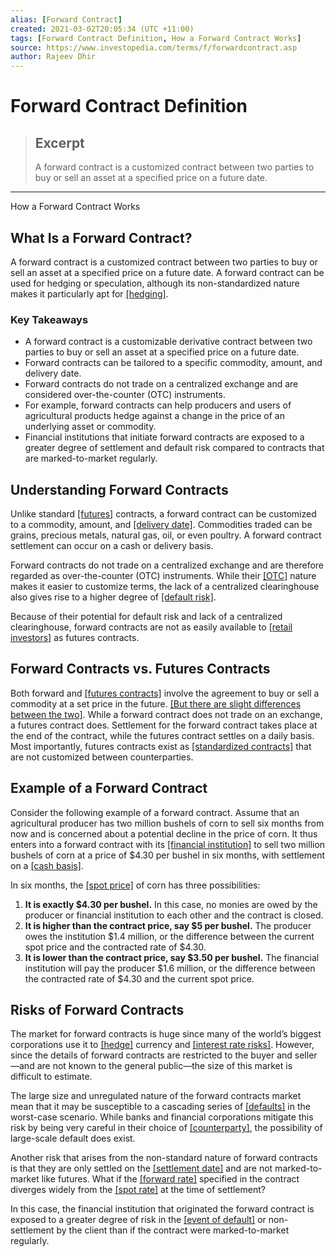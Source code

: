 ```yaml
---
alias: [Forward Contract]
created: 2021-03-02T20:05:34 (UTC +11:00)
tags: [Forward Contract Definition, How a Forward Contract Works]
source: https://www.investopedia.com/terms/f/forwardcontract.asp
author: Rajeev Dhir
---
```


# Forward Contract Definition

> ## Excerpt
> A forward contract is a customized contract between two parties to buy or sell an asset at a specified price on a future date.

---

How a Forward Contract Works
## What Is a Forward Contract?

A forward contract is a customized contract between two parties to buy or sell an asset at a specified price on a future date. A forward contract can be used for hedging or speculation, although its non-standardized nature makes it particularly apt for [[hedging]](https://www.investopedia.com/trading/hedging-beginners-guide/).

### Key Takeaways

-   A forward contract is a customizable derivative contract between two parties to buy or sell an asset at a specified price on a future date.
-   Forward contracts can be tailored to a specific commodity, amount, and delivery date.
-   Forward contracts do not trade on a centralized exchange and are considered over-the-counter (OTC) instruments.
-   For example, forward contracts can help producers and users of agricultural products hedge against a change in the price of an underlying asset or commodity.
-   Financial institutions that initiate forward contracts are exposed to a greater degree of settlement and default risk compared to contracts that are marked-to-market regularly.

## Understanding Forward Contracts

Unlike standard [[futures]](https://www.investopedia.com/terms/f/futures.asp) contracts, a forward contract can be customized to a commodity, amount, and [[delivery date]](https://www.investopedia.com/terms/d/deliverydate.asp). Commodities traded can be grains, precious metals, natural gas, oil, or even poultry. A forward contract settlement can occur on a cash or delivery basis.

Forward contracts do not trade on a centralized exchange and are therefore regarded as over-the-counter (OTC) instruments. While their [[OTC]](https://www.investopedia.com/terms/o/otc.asp) nature makes it easier to customize terms, the lack of a centralized clearinghouse also gives rise to a higher degree of [[default risk]](https://www.investopedia.com/terms/d/defaultrisk.asp).

Because of their potential for default risk and lack of a centralized clearinghouse, forward contracts are not as easily available to [[retail investors]](https://www.investopedia.com/terms/r/retailinvestor.asp) as futures contracts.

## Forward Contracts vs. Futures Contracts

Both forward and [[futures contracts]](https://www.investopedia.com/terms/f/futurescontract.asp) involve the agreement to buy or sell a commodity at a set price in the future. [[But there are slight differences between the two]](https://www.investopedia.com/ask/answers/06/forwardsandfutures.asp). While a forward contract does not trade on an exchange, a futures contract does. Settlement for the forward contract takes place at the end of the contract, while the futures contract settles on a daily basis. Most importantly, futures contracts exist as [[standardized contracts]](https://www.investopedia.com/terms/c/contract-theory.asp) that are not customized between counterparties.

## Example of a Forward Contract

Consider the following example of a forward contract. Assume that an agricultural producer has two million bushels of corn to sell six months from now and is concerned about a potential decline in the price of corn. It thus enters into a forward contract with its [[financial institution]](https://www.investopedia.com/terms/f/financialinstitution.asp) to sell two million bushels of corn at a price of $4.30 per bushel in six months, with settlement on a [[cash basis]](https://www.investopedia.com/terms/c/cashbasis.asp).

In six months, the [[spot price]](https://www.investopedia.com/terms/s/spotprice.asp) of corn has three possibilities:

1.  **It is exactly $4.30 per bushel.** In this case, no monies are owed by the producer or financial institution to each other and the contract is closed.
2.  **It is higher than the contract price, say $5 per bushel.** The producer owes the institution $1.4 million, or the difference between the current spot price and the contracted rate of $4.30.
3.  **It is lower than the contract price, say $3.50 per bushel.** The financial institution will pay the producer $1.6 million, or the difference between the contracted rate of $4.30 and the current spot price.

## Risks of Forward Contracts

The market for forward contracts is huge since many of the world’s biggest corporations use it to [[hedge]](https://www.investopedia.com/terms/h/hedge.asp) currency and [[interest rate risks]](https://www.investopedia.com/terms/i/interestraterisk.asp). However, since the details of forward contracts are restricted to the buyer and seller—and are not known to the general public—the size of this market is difficult to estimate.

The large size and unregulated nature of the forward contracts market mean that it may be susceptible to a cascading series of [[defaults]](https://www.investopedia.com/terms/d/default2.asp) in the worst-case scenario. While banks and financial corporations mitigate this risk by being very careful in their choice of [[counterparty]](https://www.investopedia.com/terms/c/counterparty.asp), the possibility of large-scale default does exist.

Another risk that arises from the non-standard nature of forward contracts is that they are only settled on the [[settlement date]](https://www.investopedia.com/terms/s/settlementdate.asp) and are not marked-to-market like futures. What if the [[forward rate]](https://www.investopedia.com/terms/f/forwardrate.asp) specified in the contract diverges widely from the [[spot rate]](https://www.investopedia.com/terms/s/spot_rate.asp) at the time of settlement?

In this case, the financial institution that originated the forward contract is exposed to a greater degree of risk in the [[event of default]](https://www.investopedia.com/terms/e/event-of-default.asp) or non-settlement by the client than if the contract were marked-to-market regularly.
